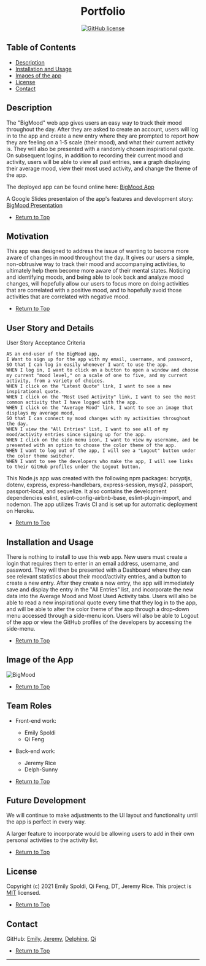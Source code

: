 <span align="center">   
  
# Portfolio 
  
[![GitHub license](https://img.shields.io/github/license/jdavidrice/portfolio)](https://github.com/jdavidrice/portfolio/blob/master/LICENSE)

</span>  

## Table of Contents  
*   [Description](#Description) 
*   [Installation and Usage](#Installation-and-Usage)  
*   [Images of the app](#Images-of-the-app)
*   [License](#License)  
*   [Contact](#Contact) 


## Description  

The "BigMood" web app gives users an easy way to track their mood throughout the day. After they are asked to create an account, users will log in to the app and create a new entry where they are prompted to report how they are feeling on a 1-5 scale (their mood), and what their current activity is. They will also be presented with a randomly chosen inspirational quote. On subsequent logins, in addition to recording their current mood and activity, users will be able to view all past entries, see a graph displaying their average mood, view their most used activity, and change the theme of the app. 

The deployed app can be found online here: [BigMood App](https://https://bigmoodapp.herokuapp.com/)

A Google Slides presentaion of the app's features and development story: [BigMood Presentation](https://docs.google.com/presentation/d/1Pm2SPSUAXzJR2UoU1Cz5aEdGtsD28mzy99wyRRpd-jw/edit?usp=sharing)
 
*   [Return to Top](#BigMood)  

## Motivation   

This app was designed to address the issue of wanting to become more aware of changes in mood throughout the day. It gives our users a simple, non-obtrusive way to track their mood and accompanying activities, to ultimately help them become more aware of their mental states. Noticing and identifying moods, and being able to look back and analyze mood changes, will hopefully allow our users to focus more on doing activities that are correlated with a positive mood, and to hopefully avoid those activities that are correlated with negative mood. 

*   [Return to Top](#BigMood)  

## User Story and Details

User Story Acceptance Criteria
```
AS an end-user of the BigMood app, 
I Want to sign up for the app with my email, username, and password,  
SO that I can log in easily whenever I want to use the app.
WHEN I log in, I want to click on a button to open a window and choose my current "mood level," on a scale of one to five, and my current activity, from a variety of choices. 
WHEN I click on the "Latest Quote" link, I want to see a new inspirational quote.
WHEN I click on the "Most Used Activity" link, I want to see the most common activity that I have logged with the app.
WHEN I click on the "Average Mood" link, I want to see an image that displays my average mood,
SO that I can connect my mood changes with my activities throughout the day. 
WHEN I view the "All Entries" list, I want to see all of my mood/activity entries since signing up for the app. 
WHEN I click on the side-menu icon, I want to view my username, and be presented with an option to choose the color theme of the app. 
WHEN I want to log out of the app, I will see a "Logout" button under the color theme switcher.
WHEN I want to see the developers who make the app, I will see links to their GitHub profiles under the Logout button. 
```
This Node.js app was created with the following npm packages: bcryptjs, dotenv, express, express-handlebars, express-session, mysql2, passport, passport-local, and sequelize. It also contains the development dependencies eslint, eslint-config-airbnb-base, eslint-plugin-import, and nodemon. The app utilizes Travis CI and is set up for automatic deployment on Heroku. 

*   [Return to Top](#BigMood)  

## Installation and Usage  

There is nothing to install to use this web app. New users must create a login that requires them to enter in an email address, username, and password. They will then be presented with a Dashboard where they can see relevant statistics about their mood/activity entries, and a button to create a new entry. After they create a new entry, the app will immediately save and display the entry in the "All Entries" list, and incorporate the new data into the Average Mood and Most Used Activity tabs. Users will also be able to read a new inspirational quote every time that they log in to the app, and will be able to alter the color theme of the app through a drop-down menu accessed through a side-menu icon. Users will also be able to Logout of the app or view the GitHub profiles of the developers by accessing the side-menu. 
 

*   [Return to Top](#BigMood)  

## Image of the App   
  
![BigMood](/public/assets/img/big_mood_app_signup.png)

*   [Return to Top](#BigMood)  

## Team Roles  

- Front-end work:  
    - Emily Spoldi   
    - Qi Feng

- Back-end work:   
    - Jeremy Rice   
    - Delph-Sunny  

*   [Return to Top](#BigMood)  

## Future Development  

We will continue to make adjustments to the UI layout and functionality until the app is perfect in every way. 

A larger feature to incorporate would be allowing users to add in their own personal activities to the activity list. 

*   [Return to Top](#BigMood)  


## License  

Copyright (c) 2021 Emily Spoldi, Qi Feng, DT, Jeremy Rice. This project is [MIT](https://choosealicense.com/licenses/mit/) licensed.  

*   [Return to Top](#BigMood)  

## Contact  
GitHub: 
[Emily](https://github.com/espoldi), 
[Jeremy](https://github.com/jdavidrice), 
[Delphine](https://github.com/Delph-Sunny), 
[Qi](https://github.com/qifeng86)  

*   [Return to Top](#BigMood)  
---
